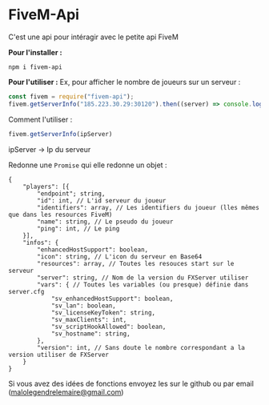 # FiveM-Api
C'est une api pour intéragir avec le petite api FiveM

**Pour l'installer :**
```
npm i fivem-api
```
**Pour l'utiliser :**
Ex, pour afficher le nombre de joueurs sur un serveur : 
```javascript
const fivem = require("fivem-api");
fivem.getServerInfo("185.223.30.29:30120").then((server) => console.log(server.players.length))
```
Comment l'utiliser : 
```javascript
fivem.getServerInfo(ipServer)
```
ipServer -> Ip du serveur

Redonne une `Promise` qui elle redonne un objet :
```
{
	"players": [{
		"endpoint"; string,
		"id": int, // L'id serveur du joueur
		"identifiers": array, // Les identifiers du joueur (lles mêmes que dans les resources FiveM)
		"name": string, // Le pseudo du joueur
		"ping": int, // Le ping
	}],
	"infos": {
		"enhancedHostSupport": boolean,
		"icon": string, // L'icon du serveur en Base64
		"resources": array, // Toutes les resouces start sur le serveur
		"server": string, // Nom de la version du FXServer utiliser
		"vars": { // Toutes les variables (ou presque) définie dans server.cfg
			"sv_enhancedHostSupport": boolean,
			"sv_lan": boolean,
			"sv_licenseKeyToken": string,
			"sv_maxClients": int,
			"sv_scriptHookAllowed": boolean,
			"sv_hostname": string,
		},
		"version": int, // Sans doute le nombre correspondant a la version utiliser de FXServer
	}
}
```

Si vous avez des idées de fonctions envoyez les sur le github ou par email (malolegendrelemaire@gmail.com)
<!--stackedit_data:
eyJoaXN0b3J5IjpbLTE0MzM4NDE3NDAsLTE0ODUxNzU1MTEsMj
AyNDQ4MDE5MywyNDU5MjgxMDIsMTM2Njc4MzExM119
-->